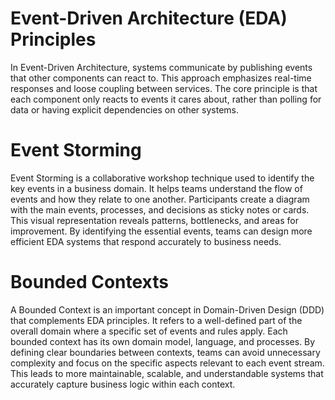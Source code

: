 # Event-Driven Architecture (EDA) Principles
In Event-Driven Architecture, systems communicate by publishing events that other components can react to. 
This approach emphasizes real-time responses and loose coupling between services. 
The core principle is that each component only reacts to events it cares about, 
rather than polling for data or having explicit dependencies on other systems.

# Event Storming
Event Storming is a collaborative workshop technique used to identify the key events in a 
business domain. It helps teams understand the flow of events and how they relate to one another. 
Participants create a diagram with the main events, processes, and decisions as sticky notes or cards. 
This visual representation reveals patterns, bottlenecks, and areas for improvement. 
By identifying the essential events, teams can design more efficient EDA systems that respond 
accurately to business needs.

# Bounded Contexts
A Bounded Context is an important concept in Domain-Driven Design (DDD) that complements EDA principles. 
It refers to a well-defined part of the overall domain where a specific set of events and rules apply. 
Each bounded context has its own domain model, language, and processes. 
By defining clear boundaries between contexts, teams can avoid unnecessary complexity and focus on the 
specific aspects relevant to each event stream. This leads to more maintainable, scalable, 
and understandable systems that accurately capture business logic within each context.